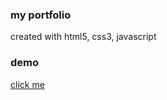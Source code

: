 ### my portfolio
created with html5, css3, javascript

### demo
[click me](https://dev-drprasad.github.io/my_portfolio/)